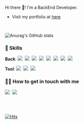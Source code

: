 Hi there 👋! I'm a BackEnd Developer.

* Visit my portfolio at [here](https://sugary-curtain-79b.notion.site/Developer-Jisoo-Pyo-s-Resume-b6f6c9af586c47018bbb7a4f22e534b7?pvs=4)

<br>

![Anurag's GitHub stats](https://github-readme-stats.vercel.app/api?username=JisooPyo&show_icons=true&theme=darcula)

### 💪 Skills

**Back**: <img src="https://img.shields.io/badge/Java-007396?style=flat-square&logo=OpenJDK&logoColor=white">&nbsp;
<img src="https://img.shields.io/badge/Spring-6DB33F?style=flat-square&logo=spring&logoColor=white">&nbsp;
<img src="https://img.shields.io/badge/Spring Boot-6DB33F?style=flat-square&logo=springboot&logoColor=white">&nbsp;
<img src="https://img.shields.io/badge/Gradle-02303A?style=flat-square&logo=gradle&logoColor=white">&nbsp;
<img src="https://img.shields.io/badge/MySQL-4479A1?style=flat-square&logo=mysql&logoColor=white">&nbsp;
<img src="https://img.shields.io/badge/Redis-DC382D?style=flat-square&logo=redis&logoColor=white">&nbsp;
<img src="https://img.shields.io/badge/GitHub Actions-2088FF?style=flat-square&logo=githubactions&logoColor=white">&nbsp;
<img src="https://img.shields.io/badge/Amazon AWS-232F3E?style=flat-square&logo=amazonaws&logoColor=white">
<br>

**Tool**: <img src="https://img.shields.io/badge/Github-181717?style=flat-square&logo=github&logoColor=white">&nbsp;
<img src="https://img.shields.io/badge/git-F05032?style=flat-square&logo=git&logoColor=white">&nbsp;
<img src="https://img.shields.io/badge/Slack-4A154B?style=flat-square&logo=Slack&logoColor=white">
<br>

### 💁‍♀️ How to get in touch with me

<img src="https://img.shields.io/badge/blog-F3F5F7?style=flat-square&logo=tistory&logoColor=black"/>&nbsp;
<img src="https://img.shields.io/badge/audwl326@gmail.com-EA4335?style=flat-square&logo=gmail&logoColor=white"/>

<br><br>

<!--![](https://komarev.com/ghpvc/?username=JisooPyo)-->
[![Hits](https://hits.seeyoufarm.com/api/count/incr/badge.svg?url=https%3A%2F%2Fgithub.com%2FJisooPyo&count_bg=%2379C83D&title_bg=%23555555&icon=github.svg&icon_color=%23E7E7E7&title=hits&edge_flat=false)](https://hits.seeyoufarm.com)
